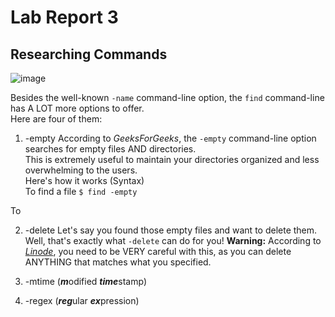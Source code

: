 # Lab Report 3
## Researching Commands

![image](https://user-images.githubusercontent.com/122419405/218331294-82fceef0-2f40-430c-ba43-40fdf6ce97ab.png)

Besides the well-known `-name` command-line option, the `find` command-line has A LOT more options to offer.  
Here are four of them:

1)  -empty
According to *GeeksForGeeks*, the `-empty` command-line option searches for empty files AND directories.  
This is extremely useful to maintain your directories organized and less overwhelming to the users.  
Here's how it works (Syntax)  
To find a file
`$ find -empty `

To 


2)  -delete
Let's say you found those empty files and want to delete them. Well, that's exactly what `-delete` can do for you!
**Warning:** According to [*Linode*](https://www.linode.com/docs/guides/find-files-in-linux-using-the-command-line/#how-to-find-and-delete-a-file-in-linux), you need to be VERY careful with this, as you can delete ANYTHING that matches what you specified.

3)  -mtime (***m***odified ***time***stamp)



4)  -regex (***reg***ular ***ex***pression)


